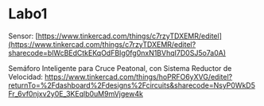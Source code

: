 # Labo1

Sensor:
[https://www.tinkercad.com/things/c7rzyTDXEMR/editel](https://www.tinkercad.com/things/c7rzyTDXEMR/editel?sharecode=blWcBEdCtkEKqOdFBIg0fg0nxN1BVhqI7D0SJ5o7a0A)

Semáforo Inteligente para Cruce Peatonal, con Sistema Reductor de Velocidad:
https://www.tinkercad.com/things/hoPRFO6yXVG/editel?returnTo=%2Fdashboard%2Fdesigns%2Fcircuits&sharecode=NsyP0WkD5Fr_6vf0njxv2y0E_3KEqlb0uM9mVjgew4k
